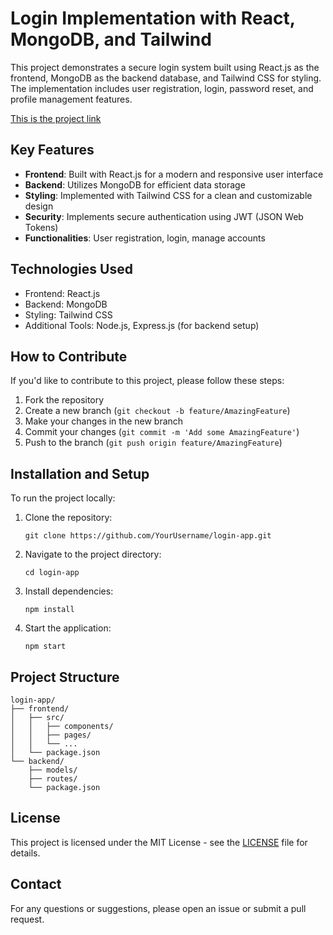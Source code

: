 # Login Implementation with React, MongoDB, and Tailwind

This project demonstrates a secure login system built using React.js as the frontend, MongoDB as the backend database, and Tailwind CSS for styling. The implementation includes user registration, login, password reset, and profile management features.

[This is the project link](https://loginapp-salazarweb.vercel.app/)

## Key Features

- **Frontend**: Built with React.js for a modern and responsive user interface
- **Backend**: Utilizes MongoDB for efficient data storage
- **Styling**: Implemented with Tailwind CSS for a clean and customizable design
- **Security**: Implements secure authentication using JWT (JSON Web Tokens)
- **Functionalities**: User registration, login, manage accounts

## Technologies Used

- Frontend: React.js
- Backend: MongoDB
- Styling: Tailwind CSS
- Additional Tools: Node.js, Express.js (for backend setup)

## How to Contribute

If you'd like to contribute to this project, please follow these steps:

1. Fork the repository
2. Create a new branch (`git checkout -b feature/AmazingFeature`)
3. Make your changes in the new branch
4. Commit your changes (`git commit -m 'Add some AmazingFeature'`)
5. Push to the branch (`git push origin feature/AmazingFeature`)

## Installation and Setup

To run the project locally:

1. Clone the repository:
   ```
   git clone https://github.com/YourUsername/login-app.git
   ```

2. Navigate to the project directory:
   ```
   cd login-app
   ```

3. Install dependencies:
   ```
   npm install
   ```

4. Start the application:
   ```
   npm start
   ```

## Project Structure

```
login-app/
├── frontend/
│   ├── src/
│   │   ├── components/
│   │   ├── pages/
│   │   └── ...
│   └── package.json
└── backend/
    ├── models/
    ├── routes/
    └── package.json
```

## License

This project is licensed under the MIT License - see the [LICENSE](LICENSE) file for details.

## Contact

For any questions or suggestions, please open an issue or submit a pull request.
